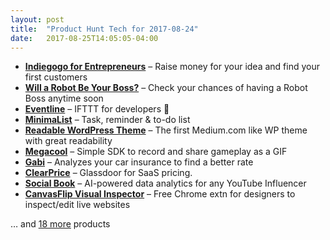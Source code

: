 ```yaml
---
layout: post
title:  "Product Hunt Tech for 2017-08-24"
date:   2017-08-25T14:05:05-04:00
---
```


* **[Indiegogo for Entrepreneurs](https://www.producthunt.com/posts/indiegogo-for-entrepreneurs?utm_campaign=producthunt-api&utm_medium=api&utm_source=Application%3A+Daily+Digest+RSS+%28ID%3A+3202%29)** – Raise money for your idea and find your first customers
* **[Will a Robot Be Your Boss?](https://www.producthunt.com/posts/will-a-robot-be-your-boss?utm_campaign=producthunt-api&utm_medium=api&utm_source=Application%3A+Daily+Digest+RSS+%28ID%3A+3202%29)** – Check your chances of having a Robot Boss anytime soon
* **[Eventline](https://www.producthunt.com/posts/eventline?utm_campaign=producthunt-api&utm_medium=api&utm_source=Application%3A+Daily+Digest+RSS+%28ID%3A+3202%29)** – IFTTT for developers 🤖
* **[MinimaList](https://www.producthunt.com/posts/minimalist?utm_campaign=producthunt-api&utm_medium=api&utm_source=Application%3A+Daily+Digest+RSS+%28ID%3A+3202%29)** – Task, reminder & to-do list
* **[Readable WordPress Theme](https://www.producthunt.com/posts/readable-wordpress-theme?utm_campaign=producthunt-api&utm_medium=api&utm_source=Application%3A+Daily+Digest+RSS+%28ID%3A+3202%29)** – The first Medium.com like WP theme with great readability
* **[Megacool](https://www.producthunt.com/posts/megacool-2?utm_campaign=producthunt-api&utm_medium=api&utm_source=Application%3A+Daily+Digest+RSS+%28ID%3A+3202%29)** – Simple SDK to record and share gameplay as a GIF
* **[Gabi](https://www.producthunt.com/posts/gabi?utm_campaign=producthunt-api&utm_medium=api&utm_source=Application%3A+Daily+Digest+RSS+%28ID%3A+3202%29)** – Analyzes your car insurance to find a better rate
* **[ClearPrice](https://www.producthunt.com/posts/clearprice?utm_campaign=producthunt-api&utm_medium=api&utm_source=Application%3A+Daily+Digest+RSS+%28ID%3A+3202%29)** – Glassdoor for SaaS pricing.
* **[Social Book](https://www.producthunt.com/posts/social-book?utm_campaign=producthunt-api&utm_medium=api&utm_source=Application%3A+Daily+Digest+RSS+%28ID%3A+3202%29)** – AI-powered data analytics for any YouTube Influencer
* **[CanvasFlip Visual Inspector](https://www.producthunt.com/posts/canvasflip-visual-inspector?utm_campaign=producthunt-api&utm_medium=api&utm_source=Application%3A+Daily+Digest+RSS+%28ID%3A+3202%29)** – Free Chrome extn for designers to inspect/edit live websites

… and [18 more](https://www.producthunt.com/tech) products